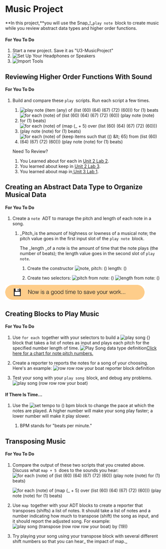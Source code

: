 # Music Project

**In this project,**you will use the Snap_!_`play note `block to create music while you review abstract data types and higher order functions.

#### For You To Do

1. Start a new project. Save it as "U3-MusicProject"
2. ![](https://bjc.edc.org/bjc-r/img/icons/headphones.png "Set Up Your Headphones or Speakers")
3. ![](https://bjc.edc.org/bjc-r/img/icons/import-tools.png "Import Tools")

## Reviewing Higher Order Functions With Sound

#### For You To Do

1. Build and compare these `play `scripts. Run each script a few times.

   1. ![](https://bjc.edc.org/bjc-r/img/3-lists/compare-play-note-1.png "play note \(item \(any\) of \(list \(60\) \(64\) \(67\) \(72\) \(60\)\)\) for \(1\) beats")
   2. ![](https://bjc.edc.org/bjc-r/img/3-lists/compare-play-note-2.png "for each \(note\) of \(list \(60\) \(64\) \(67\) \(72\) \(60\)\) \(play note \(note\) for \(1\) beats\)")
   3. ![](https://bjc.edc.org/bjc-r/img/3-lists/compare-play-note-3.png "for each \(note\) of \(map \(\_ + 5\) over \(list \(60\) \(64\) \(67\) \(72\) \(60\)\)\) \(play note \(note\) for \(1\) beats\)")
   4. ![](https://bjc.edc.org/bjc-r/img/3-lists/compare-play-note-4.png "for each \(note\) of \(keep items such that \(\(\) &amp;lt; 65\) from \(list \(60\) \(64\) \(67\) \(72\) \(60\)\)\) \(play note \(note\) for \(1\) beats\)")

   Need To Review?  
   1. You Learned about for each in [Unit 2 Lab 2](https://bjc.edc.org/bjc-r/cur/programming/2-complexity/2-data-structures-art/1-the-for-each-block.html?topic=nyc_bjc%2F2-conditionals-abstraction.topic&course=bjc4nyc.html&novideo&noassignment).  
   2. You learned about keep in [Unit 2 Lab 3](https://bjc.edc.org/bjc-r/cur/programming/2-complexity/3-predicates/2-keeping-list-items.html?topic=nyc_bjc%2F2-conditionals-abstraction.topic&course=bjc4nyc.html&novideo&noassignment).  
   3. You learned about map in[ Unit 3 Lab 1](https://bjc.edc.org/bjc-r/cur/programming/3-lists/1-introduction-to-lists/4-mapping-over-list.html?topic=nyc_bjc%2F3-lists.topic&course=bjc4nyc.html&novideo&noassignment).

## Creating an Abstract Data Type to Organize Musical Data

#### For You To Do

1. Create a `note `ADT to manage the pitch and length of each note in a song.

   1. \_Pitch\_is the amount of highness or lowness of a musical note; the pitch value goes in the first input slot of the `play note `block.

      The \_length \_of a note is the amount of time that the note plays \(the number of beats\); the length value goes in the second slot of `play note`.

      1. Create the constructor ![](https://bjc.edc.org/bjc-r/img/3-lists/note-constructor.png "note, pitch: \(\) length: \(\)")

      2. Create two selectors: ![](https://bjc.edc.org/bjc-r/img/3-lists/note-selector-pitch.png "pitch from note: \(\)") ![](https://bjc.edc.org/bjc-r/img/3-lists/note-selector-length.png "length from note: \(\)")

![](/assets/save.png)

## Creating Blocks to Play Music

#### For You To Do

1. Use `for each `together with your selectors to build a ![](https://bjc.edc.org/bjc-r/img/3-lists/play-song-block.png "play song {}") block that takes a list of notes as input and plays each pitch for the specified number length of time. ![](https://bjc.edc.org/bjc-r/img/3-lists/play-song-data-type.png "Play Song data type definition")[Click here for a chart for note pitch numbers.](https://bjc.edc.org/bjc-r/cur/programming/3-lists/optional-projects/3-music-project.html?topic=nyc_bjc%2F3-lists.topic&course=bjc4nyc.html&novideo&noassignment#hint-target)

2. Create a reporter to reports the notes for a song of your choosing. Here's an example: ![](https://bjc.edc.org/bjc-r/img/3-lists/row-row-row-reporter.png "row row row your boat reporter block definition")

3. Test your song with your `play song `block, and debug any problems. ![](https://bjc.edc.org/bjc-r/img/3-lists/play-song-row-row-row.png "play song \(row row row your boat\)")

#### If There Is Time...

1. Use the ![](https://bjc.edc.org/bjc-r/img/3-lists/set-tempo-to-empty.png "set tempo to \(\) bpm") block to change the pace at which the notes are played. A higher number will make your song play faster; a lower number will make it play slower.

   1. BPM stands for "beats per minute."

## Transposing Music

#### For You To Do

1. Compare the output of these two scripts that you created above. Discuss what `map + 5 `does to the sounds you hear: ![](https://bjc.edc.org/bjc-r/img/3-lists/compare-play-note-2.png "for each \(note\) of \(list \(60\) \(64\) \(67\) \(72\) \(60\)\) \(play note \(note\) for \(1\) beats\)")

   ![](https://bjc.edc.org/bjc-r/img/3-lists/compare-play-note-3.png "for each \(note\) of \(map \(\_ + 5\) over \(list \(60\) \(64\) \(67\) \(72\) \(60\)\)\) \(play note \(note\) for \(1\) beats\)")

2. Use `map `together with your ADT blocks to create a reporter that transposes \(shifts\) a list of notes. It should take a list of notes and a number indicating how much to transpose \(shift\) the song as input, and it should report the adjusted song. For example: ![](https://bjc.edc.org/bjc-r/img/3-lists/play-song-transpose-row-row-row-by-19.png "play song \(transpose \(row row row your boat\) by \(19\)\)")

3. Try playing your song using your transpose block with several different shift numbers so that you can hear_ the impact of map._



